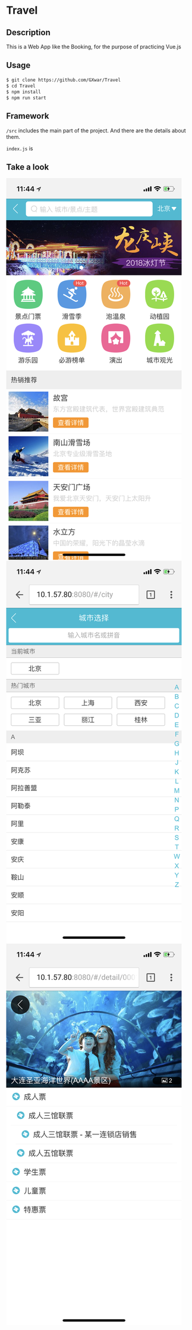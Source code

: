 # Travel

## Description

This is a Web App like the Booking, for the purpose of practicing Vue.js

## Usage

```
$ git clone https://github.com/GXwar/Travel
$ cd Travel
$ npm install
$ npm run start
```

## Framework

`/src` includes the main part of the project. And there are the details about them.

`index.js` is 

## Take a look

![HomePage](https://github.com/GXwar/Travel/raw/master/markdown/index.PNG)
![CitySelect](https://github.com/GXwar/Travel/raw/master/markdown/city.PNG)
![Detail](https://github.com/GXwar/Travel/raw/master/markdown/detail.PNG)